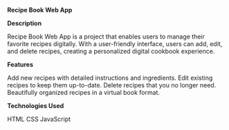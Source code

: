 **Recipe Book Web App**

**Description**

Recipe Book Web App is a project that enables users to manage their favorite recipes digitally. With a user-friendly interface, users can add, edit, and delete recipes, creating a personalized digital cookbook experience.

**Features**

Add new recipes with detailed instructions and ingredients.
Edit existing recipes to keep them up-to-date.
Delete recipes that you no longer need.
Beautifully organized recipes in a virtual book format.

**Technologies Used**

HTML
CSS
JavaScript
